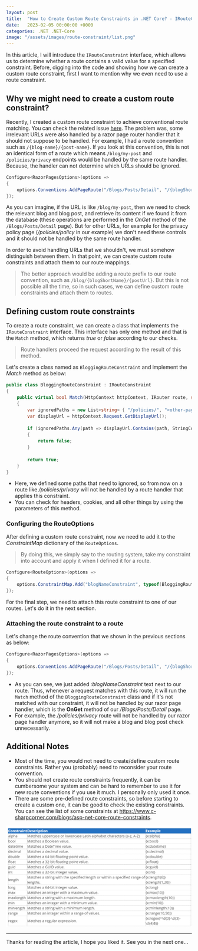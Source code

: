 ```yaml
---
layout: post
title:  "How to Create Custom Route Constraints in .NET Core? - IRouteConstraint"
date:   2023-02-05 00:00:00 +0000
categories: .NET .NET-Core
image: "/assets/images/route-constraint/list.png"
---
```


In this article, I will introduce the `IRouteConstraint` interface, which allows us to determine whether a route contains a valid value for a specified constraint. Before, digging into the code and showing how we can create a custom route constraint, first I want to mention why we even need to use a route constraint. 

## Why we might need to create a custom route constraint?

Recently, I created a custom route constraint to achieve conventional route matching. You can check the related issue [here](https://github.com/abpframework/abp/issues/15397). The problem was, some irrelevant URLs were also handled by a razor page router handler that it should not suppose to be handled. For example, I had a route convention such as `/{blog-name}/{post-name}`. If you look at this convention, this is not an identical form of a route which means `/blog/my-post` and `/policies/privacy` endpoints would be handled by the same route handler. Because, the handler can not determine which URLs should be ignored. 

```csharp
Configure<RazorPagesOptions>(options =>
{
	options.Conventions.AddPageRoute("/Blogs/Posts/Detail", "/{blogShortName}/{postUrl}");
});
```

As you can imagine, if the URL is like `/blog/my-post`, then we need to check the relevant blog and blog post, and retrieve its content if we found it from the database (these operations are performed in the *OnGet* method of the `/Blogs/Posts/Detail` page). But for other URLs, for example for the privacy policy page (*/policies/policy* in our example) we don't need these controls and it should not be handled by the same route handler. 

In order to avoid handling URLs that we shouldn't, we must somehow distinguish between them. In that point, we can create custom route constraints and attach them to our route mappings. 

> The better approach would be adding a route prefix to our route convention, such as `/blog/{blogShortName}/{postUrl}`. But this is not possible all the time, so in such cases, we can define custom route constraints and attach them to routes.

## Defining custom route constraints

To create a route constraint, we can create a class that implements the `IRouteConstraint` interface. This interface has only one method and that is the `Match` method, which returns *true* or *false* according to our checks. 

> Route handlers proceed the request according to the result of this method.

Let's create a class named as `BloggingRouteConstraint` and implement the *Match* method as below:

```csharp
public class BloggingRouteConstraint : IRouteConstraint
{
    public virtual bool Match(HttpContext httpContext, IRouter route, string routeKey, RouteValueDictionary values, RouteDirection routeDirection)
    {
        var ignoredPaths = new List<string> { "/policies/", "<other-page-urls...>" };
        var displayUrl = httpContext.Request.GetDisplayUrl();

        if (ignoredPaths.Any(path => displayUrl.Contains(path, StringComparison.InvariantCultureIgnoreCase)))
        {
            return false;
        }

        return true;
    }
}
```

* Here, we defined some paths that need to ignored, so from now on a route like */policies/privacy* will not be handled by a route handler that applies this constraint.
* You can check for headers, cookies, and all other things by using the parameters of this method. 

### Configuring the RouteOptions

After defining a custom route constraint, now we need to add it to the *ConstraintMap* dictionary of the `RouteOptions`. 

> By doing this, we simply say to the routing system, take my constraint into account and apply it when I defined it for a route.

```csharp
Configure<RouteOptions>(options =>
{
    options.ConstraintMap.Add("blogNameConstraint", typeof(BloggingRouteConstraint));
});
```

For the final step, we need to attach this route constraint to one of our routes. Let's do it in the next section.

### Attaching the route constraint to a route

Let's change the route convention that we shown in the previous sections as below:

```csharp
Configure<RazorPagesOptions>(options =>
{
	options.Conventions.AddPageRoute("/Blogs/Posts/Detail", "/{blogShortName:blogNameConstraint}/{postUrl}");
});
```

* As you can see, we just added *:blogNameConstraint* text next to our route. Thus, whenever a request matches with this route, it will run the `Match` method of the `BloggingRouteConstraint` class and if it's not matched with our constraint, it will not be handled by our razor page handler, which is the **OnGet** method of our */Blogs/Posts/Detail* page. 
* For example, the */policies/privacy* route will not be handled by our razor page handler anymore, so it will not make a blog and blog post check unnecessarily.


## Additional Notes

* Most of the time, you would not need to create/define custom route constraints. Rather you (probably) need to reconsider your route convention.
* You should not create route constraints frequently, it can be cumbersome your system and can be hard to remember to use it for new route conventions if you use it much. I personally only used it once.
* There are some pre-defined route constraints, so before starting to create a custom one, it can be good to check the existing constraints. You can see the list of some constraints at https://www.c-sharpcorner.com/blogs/asp-net-core-route-constraints.

![](/assets/images/route-constraint/list.png)

---

Thanks for reading the article, I hope you liked it. See you in the next one...